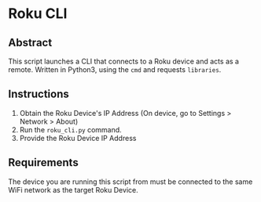 
# Roku CLI

## Abstract

This script launches a CLI that connects to a Roku device and acts as a remote. Written in Python3, using the `cmd` and requests `libraries`.

## Instructions

1. Obtain the Roku Device's IP Address (On device, go to Settings > Network > About)
2. Run the `roku_cli.py` command.
3. Provide the Roku Device IP Address

## Requirements

The device you are running this script from must be connected to the same WiFi network as the target Roku Device.